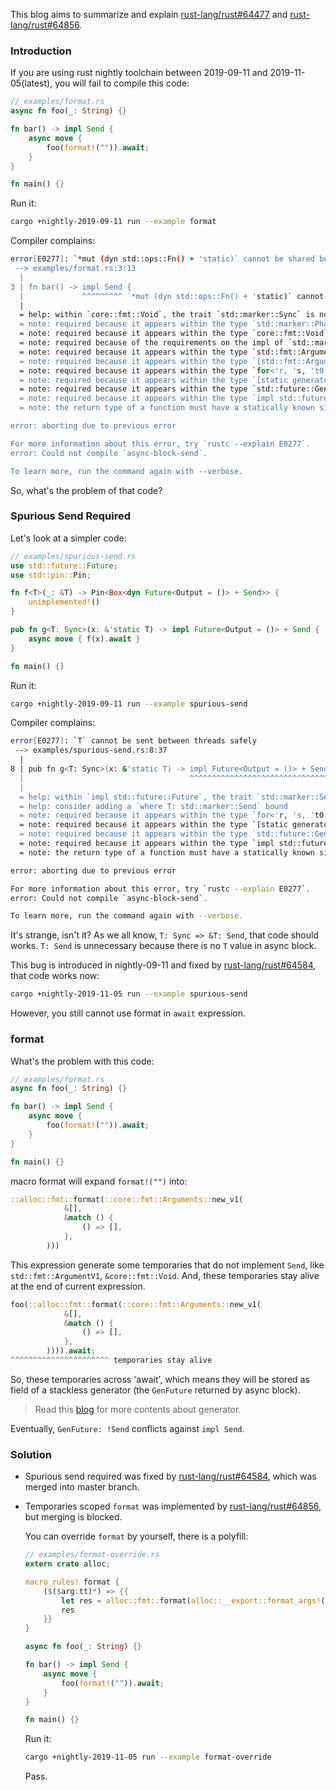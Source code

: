 This blog aims to summarize and explain [rust-lang/rust#64477](https://github.com/rust-lang/rust/issues/64477) and [ rust-lang/rust#64856](https://github.com/rust-lang/rust/pull/64856).

### Introduction

If you are using rust nightly toolchain between 2019-09-11 and 2019-11-05(latest), you will fail to compile this code:

```rust
// examples/format.rs
async fn foo(_: String) {}

fn bar() -> impl Send {
    async move {
        foo(format!("")).await;
    }
}

fn main() {}
```

Run it:

```bash
cargo +nightly-2019-09-11 run --example format
```

Compiler complains:

```bash
error[E0277]: `*mut (dyn std::ops::Fn() + 'static)` cannot be shared between threads safely
 --> examples/format.rs:3:13
  |
3 | fn bar() -> impl Send {
  |             ^^^^^^^^^ `*mut (dyn std::ops::Fn() + 'static)` cannot be shared between threads safely
  |
  = help: within `core::fmt::Void`, the trait `std::marker::Sync` is not implemented for `*mut (dyn std::ops::Fn() + 'static)`
  = note: required because it appears within the type `std::marker::PhantomData<*mut (dyn std::ops::Fn() + 'static)>`
  = note: required because it appears within the type `core::fmt::Void`
  = note: required because of the requirements on the impl of `std::marker::Send` for `&core::fmt::Void`
  = note: required because it appears within the type `std::fmt::ArgumentV1<'_>`
  = note: required because it appears within the type `[std::fmt::ArgumentV1<'_>; 0]`
  = note: required because it appears within the type `for<'r, 's, 't0, 't1, 't2, 't3, 't4, 't5, 't6, 't7, 't8, 't9, 't10, 't11, 't12, 't13> {fn(std::string::String) -> impl std::future::Future {foo}, for<'t14> fn(std::fmt::Arguments<'t14>) -> std::string::String {std::fmt::format}, fn(&'r [&'r str], &'r [std::fmt::ArgumentV1<'r>]) -> std::fmt::Arguments<'r> {std::fmt::Arguments::<'r>::new_v1}, [&'s str; 0], &'t0 [&'t1 str; 0], &'t2 [&'t3 str; 0], &'t4 [&'t5 str], (), [std::fmt::ArgumentV1<'t6>; 0], &'t7 [std::fmt::ArgumentV1<'t8>; 0], &'t9 [std::fmt::ArgumentV1<'t10>; 0], &'t11 [std::fmt::ArgumentV1<'t12>], std::fmt::Arguments<'t13>, std::string::String, impl std::future::Future}`
  = note: required because it appears within the type `[static generator@examples/format.rs:4:16: 6:6 for<'r, 's, 't0, 't1, 't2, 't3, 't4, 't5, 't6, 't7, 't8, 't9, 't10, 't11, 't12, 't13> {fn(std::string::String) -> impl std::future::Future {foo}, for<'t14> fn(std::fmt::Arguments<'t14>) -> std::string::String {std::fmt::format}, fn(&'r [&'r str], &'r [std::fmt::ArgumentV1<'r>]) -> std::fmt::Arguments<'r> {std::fmt::Arguments::<'r>::new_v1}, [&'s str; 0], &'t0 [&'t1 str; 0], &'t2 [&'t3 str; 0], &'t4 [&'t5 str], (), [std::fmt::ArgumentV1<'t6>; 0], &'t7 [std::fmt::ArgumentV1<'t8>; 0], &'t9 [std::fmt::ArgumentV1<'t10>; 0], &'t11 [std::fmt::ArgumentV1<'t12>], std::fmt::Arguments<'t13>, std::string::String, impl std::future::Future}]`
  = note: required because it appears within the type `std::future::GenFuture<[static generator@examples/format.rs:4:16: 6:6 for<'r, 's, 't0, 't1, 't2, 't3, 't4, 't5, 't6, 't7, 't8, 't9, 't10, 't11, 't12, 't13> {fn(std::string::String) -> impl std::future::Future {foo}, for<'t14> fn(std::fmt::Arguments<'t14>) -> std::string::String {std::fmt::format}, fn(&'r [&'r str], &'r [std::fmt::ArgumentV1<'r>]) -> std::fmt::Arguments<'r> {std::fmt::Arguments::<'r>::new_v1}, [&'s str; 0], &'t0 [&'t1 str; 0], &'t2 [&'t3 str; 0], &'t4 [&'t5 str], (), [std::fmt::ArgumentV1<'t6>; 0], &'t7 [std::fmt::ArgumentV1<'t8>; 0], &'t9 [std::fmt::ArgumentV1<'t10>; 0], &'t11 [std::fmt::ArgumentV1<'t12>], std::fmt::Arguments<'t13>, std::string::String, impl std::future::Future}]>`
  = note: required because it appears within the type `impl std::future::Future`
  = note: the return type of a function must have a statically known size

error: aborting due to previous error

For more information about this error, try `rustc --explain E0277`.
error: Could not compile `async-block-send`.

To learn more, run the command again with --verbose.
```



So, what's the problem of that code?

### Spurious Send Required

Let's look at a simpler code:

```rust
// examples/spurious-send.rs
use std::future::Future;
use std::pin::Pin;

fn f<T>(_: &T) -> Pin<Box<dyn Future<Output = ()> + Send>> {
    unimplemented!()
}

pub fn g<T: Sync>(x: &'static T) -> impl Future<Output = ()> + Send {
    async move { f(x).await }
}

fn main() {}
```

Run it:

```bash
cargo +nightly-2019-09-11 run --example spurious-send
```

Compiler complains:

```bash
error[E0277]: `T` cannot be sent between threads safely
 --> examples/spurious-send.rs:8:37
  |
8 | pub fn g<T: Sync>(x: &'static T) -> impl Future<Output = ()> + Send {
  |                                     ^^^^^^^^^^^^^^^^^^^^^^^^^^^^^^^ `T` cannot be sent between threads safely
  |
  = help: within `impl std::future::Future`, the trait `std::marker::Send` is not implemented for `T`
  = help: consider adding a `where T: std::marker::Send` bound
  = note: required because it appears within the type `for<'r, 's, 't0, 't1> {for<'t2> fn(&'t2 T) -> std::pin::Pin<std::boxed::Box<(dyn std::future::Future<Output = ()> + std::marker::Send + 'static)>> {f::<T>}, &'r T, T, &'s T, std::pin::Pin<std::boxed::Box<(dyn std::future::Future<Output = ()> + std::marker::Send + 't0)>>, std::pin::Pin<std::boxed::Box<(dyn std::future::Future<Output = ()> + std::marker::Send + 't1)>>, ()}`
  = note: required because it appears within the type `[static generator@examples/spurious-send.rs:9:16: 9:30 x:&T for<'r, 's, 't0, 't1> {for<'t2> fn(&'t2 T) -> std::pin::Pin<std::boxed::Box<(dyn std::future::Future<Output = ()> + std::marker::Send + 'static)>> {f::<T>}, &'r T, T, &'s T, std::pin::Pin<std::boxed::Box<(dyn std::future::Future<Output = ()> + std::marker::Send + 't0)>>, std::pin::Pin<std::boxed::Box<(dyn std::future::Future<Output = ()> + std::marker::Send + 't1)>>, ()}]`
  = note: required because it appears within the type `std::future::GenFuture<[static generator@examples/spurious-send.rs:9:16: 9:30 x:&T for<'r, 's, 't0, 't1> {for<'t2> fn(&'t2 T) -> std::pin::Pin<std::boxed::Box<(dyn std::future::Future<Output = ()> + std::marker::Send + 'static)>> {f::<T>}, &'r T, T, &'s T, std::pin::Pin<std::boxed::Box<(dyn std::future::Future<Output = ()> + std::marker::Send + 't0)>>, std::pin::Pin<std::boxed::Box<(dyn std::future::Future<Output = ()> + std::marker::Send + 't1)>>, ()}]>`
  = note: required because it appears within the type `impl std::future::Future`
  = note: the return type of a function must have a statically known size

error: aborting due to previous error

For more information about this error, try `rustc --explain E0277`.
error: Could not compile `async-block-send`.

To learn more, run the command again with --verbose.
```

It's strange, isn't it? As we all know,  `T: Sync => &T: Send`, that code  should works. `T: Send` is unnecessary because there is no `T` value in async block.

This bug is introduced in nightly-09-11 and fixed by [rust-lang/rust#64584](https://github.com/rust-lang/rust/pull/64584), that code works now:

```bash
cargo +nightly-2019-11-05 run --example spurious-send
```

However, you still cannot use format in `await` expression.

### format

What's the problem with this code:

```rust
// examples/format.rs
async fn foo(_: String) {}

fn bar() -> impl Send {
    async move {
        foo(format!("")).await;
    }
}

fn main() {}
```

macro format will  expand `format!("")` into:

```rust
::alloc::fmt::format(::core::fmt::Arguments::new_v1(
            &[],
            &match () {
                () => [],
            },
        )))
```

This expression generate some temporaries that do not implement `Send`, like `std::fmt::ArgumentV1`, `&core::fmt::Void`. And, these temporaries stay alive at the end of current expression.

```rust
foo(::alloc::fmt::format(::core::fmt::Arguments::new_v1(
            &[],
            &match () {
                () => [],
            },
        )))).await;
^^^^^^^^^^^^^^^^^^^^^^ temporaries stay alive
```

So, these temporaries across 'await', which means they will be stored as field of a stackless generator (the `GenFuture` returned by async block).

> Read this [blog](https://github.com/Hexilee/async-io-demo#generator) for more contents about generator.

Eventually, `GenFuture: !Send` conflicts against `impl Send`.

### Solution

- Spurious send required was fixed by [rust-lang/rust#64584](https://github.com/rust-lang/rust/pull/64584), which was merged into master branch.

- Temporaries scoped `format` was implemented by [rust-lang/rust#64856](https://github.com/rust-lang/rust/pull/64856), but merging is blocked.

  You can override `format` by yourself, there is a polyfill:

  ```rust
  // examples/format-override.rs
  extern crate alloc;
  
  macro_rules! format {
      ($($arg:tt)*) => {{
          let res = alloc::fmt::format(alloc::__export::format_args!($($arg)*));
          res
      }}
  }
  
  async fn foo(_: String) {}
  
  fn bar() -> impl Send {
      async move {
          foo(format!("")).await;
      }
  }
  
  fn main() {}
  ```

  Run it:

  ```bash
  cargo +nightly-2019-11-05 run --example format-override
  ```

  Pass.
